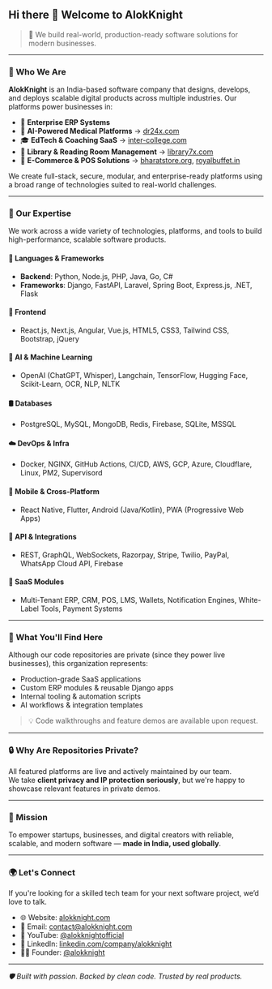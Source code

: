 ## Hi there 👋 Welcome to AlokKnight

> 🚀 We build real-world, production-ready software solutions for modern businesses.

---

### 🧠 Who We Are

**AlokKnight** is an India-based software company that designs, develops, and deploys scalable digital products across multiple industries. Our platforms power businesses in:

- 🏢 **Enterprise ERP Systems**
- 🏥 **AI-Powered Medical Platforms** → [dr24x.com](https://dr24x.com)
- 🎓 **EdTech & Coaching SaaS** → [inter-college.com](https://inter-college.com)
- 📖 **Library & Reading Room Management** → [library7x.com](https://library7x.com)
- 🛒 **E-Commerce & POS Solutions** → [bharatstore.org](https://bharatstore.org), [royalbuffet.in](https://royalbuffet.in)

We create full-stack, secure, modular, and enterprise-ready platforms using a broad range of technologies suited to real-world challenges.

---

### 💼 Our Expertise

We work across a wide variety of technologies, platforms, and tools to build high-performance, scalable software products.

#### 🔧 Languages & Frameworks
- **Backend**: Python, Node.js, PHP, Java, Go, C#
- **Frameworks**: Django, FastAPI, Laravel, Spring Boot, Express.js, .NET, Flask

#### 🎨 Frontend
- React.js, Next.js, Angular, Vue.js, HTML5, CSS3, Tailwind CSS, Bootstrap, jQuery

#### 🧠 AI & Machine Learning
- OpenAI (ChatGPT, Whisper), Langchain, TensorFlow, Hugging Face, Scikit-Learn, OCR, NLP, NLTK

#### 🛢️ Databases
- PostgreSQL, MySQL, MongoDB, Redis, Firebase, SQLite, MSSQL

#### ☁️ DevOps & Infra
- Docker, NGINX, GitHub Actions, CI/CD, AWS, GCP, Azure, Cloudflare, Linux, PM2, Supervisord

#### 📱 Mobile & Cross-Platform
- React Native, Flutter, Android (Java/Kotlin), PWA (Progressive Web Apps)

#### 🧩 API & Integrations
- REST, GraphQL, WebSockets, Razorpay, Stripe, Twilio, PayPal, WhatsApp Cloud API, Firebase

#### 🧰 SaaS Modules
- Multi-Tenant ERP, CRM, POS, LMS, Wallets, Notification Engines, White-Label Tools, Payment Systems

---

### 🚀 What You'll Find Here

Although our code repositories are private (since they power live businesses), this organization represents:

- Production-grade SaaS applications
- Custom ERP modules & reusable Django apps
- Internal tooling & automation scripts
- AI workflows & integration templates

> 💡 Code walkthroughs and feature demos are available upon request.

---

### 🔒 Why Are Repositories Private?

All featured platforms are live and actively maintained by our team.  
We take **client privacy and IP protection seriously**, but we're happy to showcase relevant features in private demos.

---

### 🎯 Mission

To empower startups, businesses, and digital creators with reliable, scalable, and modern software — **made in India, used globally**.

---

### 🌍 Let's Connect

If you're looking for a skilled tech team for your next software project, we’d love to talk.

- 🌐 Website: [alokknight.com](https://alokknight.com)
- 📧 Email: contact@alokknight.com
- 🧠 YouTube: [@alokknightofficial](https://youtube.com/@alokknightofficial)
- 💼 LinkedIn: [linkedin.com/company/alokknight](https://linkedin.com/company/alokknight)
- 👨‍💻 Founder: [@alokknight](https://github.com/alokknight)

---

_🛡️ Built with passion. Backed by clean code. Trusted by real products._
